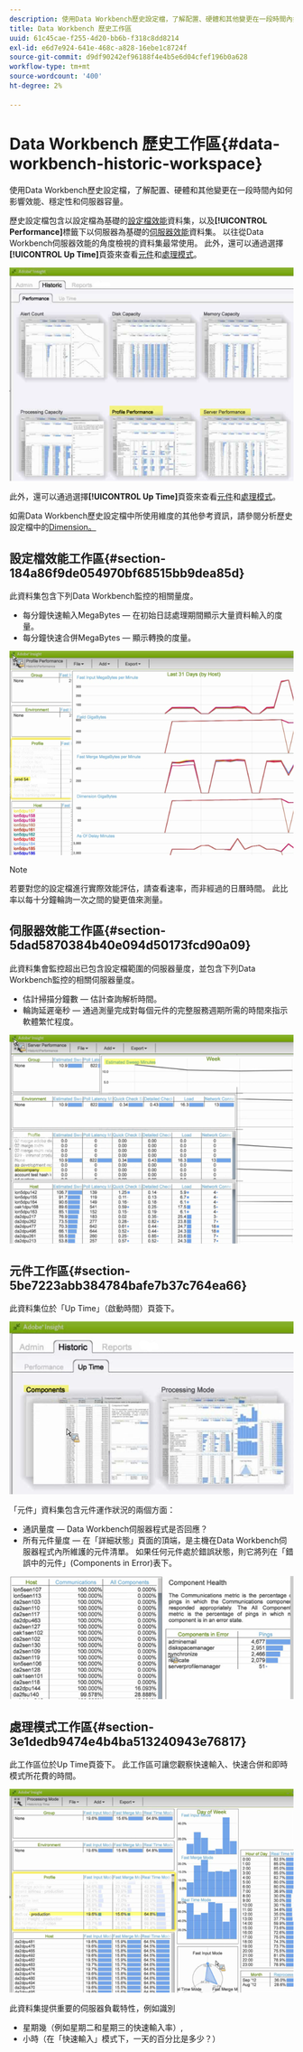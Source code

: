 ```yaml
---
description: 使用Data Workbench歷史設定檔，了解配置、硬體和其他變更在一段時間內如何影響效能、穩定性和伺服器容量。
title: Data Workbench 歷史工作區
uuid: 61c45cae-f255-4d20-bb6b-f318c8dd8214
exl-id: e6d7e924-641e-468c-a828-16ebe1c8724f
source-git-commit: d9df90242ef96188f4e4b5e6d04cfef196b0a628
workflow-type: tm+mt
source-wordcount: '400'
ht-degree: 2%

---
```


# Data Workbench 歷史工作區{#data-workbench-historic-workspace}

使用Data Workbench歷史設定檔，了解配置、硬體和其他變更在一段時間內如何影響效能、穩定性和伺服器容量。

歷史設定檔包含以設定檔為基礎的[設定檔效能](../../../home/monitoring-installation/monitoring-profiles/monitoring-historical-using.md#section-184a86f9de054970bf68515bb9dea85d)資料集，以及&#x200B;**[!UICONTROL Performance]**&#x200B;標籤下以伺服器為基礎的[伺服器效能](../../../home/monitoring-installation/monitoring-profiles/monitoring-historical-using.md#section-5dad5870384b40e094d50173fcd90a09)資料集。 以往從Data Workbench伺服器效能的角度檢視的資料集最常使用。 此外，還可以通過選擇&#x200B;**[!UICONTROL Up Time]**&#x200B;頁簽來查看[元件](../../../home/monitoring-installation/monitoring-profiles/monitoring-historical-using.md#section-5be7223abb384784bafe7b37c764ea66)和[處理模式](../../../home/monitoring-installation/monitoring-profiles/monitoring-historical-using.md#section-5be7223abb384784bafe7b37c764ea66)。

![](assets/Historic_Performance.png)

此外，還可以通過選擇&#x200B;**[!UICONTROL Up Time]**&#x200B;頁簽來查看[元件](../../../home/monitoring-installation/monitoring-profiles/monitoring-historical-using.md#section-5be7223abb384784bafe7b37c764ea66)和[處理模式](../../../home/monitoring-installation/monitoring-profiles/monitoring-historical-using.md#section-5be7223abb384784bafe7b37c764ea66)。

如需Data Workbench歷史設定檔中所使用維度的其他參考資訊，請參閱分析歷史設定檔中的[Dimension。](../../../home/monitoring-installation/monitoring-appendix/monitoring-historical.md#concept-a42837c9c9274f83ad5bc5a6720f02b0)

## 設定檔效能工作區{#section-184a86f9de054970bf68515bb9dea85d}

此資料集包含下列Data Workbench監控的相關量度。

* 每分鐘快速輸入MegaBytes — 在初始日誌處理期間顯示大量資料輸入的度量。
* 每分鐘快速合併MegaBytes — 顯示轉換的度量。

![](assets/Historic_Profile_Performance.png)

>[!NOTE]
>
>若要對您的設定檔進行實際效能評估，請查看速率，而非經過的日曆時間。 此比率以每十分鐘輪詢一次之間的變更值來測量。

## 伺服器效能工作區{#section-5dad5870384b40e094d50173fcd90a09}

此資料集會監控超出已包含設定檔範圍的伺服器量度，並包含下列Data Workbench監控的相關伺服器量度。

* 估計掃描分鐘數 — 估計查詢解析時間。
* 輪詢延遲毫秒 — 通過測量完成對每個元件的完整服務週期所需的時間來指示軟體繁忙程度。

![](assets/Historic_Server_Performance.png)

## 元件工作區{#section-5be7223abb384784bafe7b37c764ea66}

此資料集位於「Up Time」（啟動時間）頁簽下。

![](assets/Up_Time.png)

「元件」資料集包含元件運作狀況的兩個方面：

* 通訊量度 — Data Workbench伺服器程式是否回應？
* 所有元件量度 — 在「詳細狀態」頁面的頂端，是主機在Data Workbench伺服器程式內所維護的元件清單。 如果任何元件處於錯誤狀態，則它將列在「錯誤中的元件」(Components in Error)表下。

![](assets/Up_Time_components.png)

## 處理模式工作區{#section-3e1dedb9474e4b4ba513240943e76817}

此工作區位於Up Time頁簽下。 此工作區可讓您觀察快速輸入、快速合併和即時模式所花費的時間。

![](assets/Up_Time_Processing_mode.png)

此資料集提供重要的伺服器負載特性，例如識別

* 星期幾（例如星期二和星期三的快速輸入率）,
* 小時（在「快速輸入」模式下，一天的百分比是多少？）
